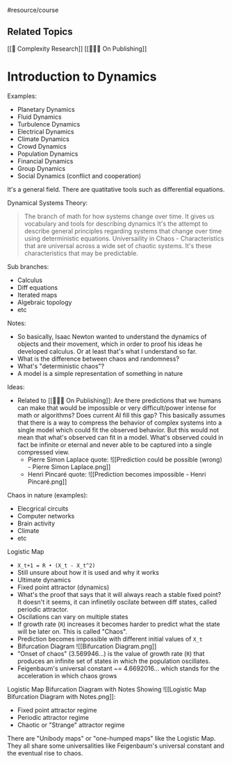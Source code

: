 #resource/course 

## Related Topics

[[📝 Complexity Research]]
[[👨🏻‍💻 On Publishing]]


# Introduction to Dynamics

Examples:
- Planetary Dynamics
- Fluid Dynamics
- Turbulence Dynamics
- Electrical Dynamics
- Climate Dynamics
- Crowd Dynamics
- Population Dynamics
- Financial Dynamics
- Group Dynamics
- Social Dynamics (conflict and cooperation)


It's a general field.
There are quatitative tools such as differential equations.


Dynamical Systems Theory:
> The branch of math for how systems change over time.
> It gives us vocabulary and tools for describing dynamics
> It's the attempt to describe general principles regarding systems that change over time using deterministic equations.
> Universaility in Chaos - Characteristics that are universal across a wide set of chaotic systems. It's these characteristics that may be predictable.


Sub branches:
- Calculus
- Diff equations
- Iterated maps
- Algebraic topology
- etc


Notes:
- So basically, Isaac Newton wanted to understand the dynamics of objects and their movement, which in order to proof his ideas he developed calculus. Or at least that's what I understand so far.
- What is the difference between chaos and randomness?
- What's "deterministic chaos"?
- A model is a simple representation of something in nature

Ideas:
- Related to [[👨🏻‍💻 On Publishing]]: Are there predictions that we humans can make that would be impossible or very difficult/power intense for math or algorithms? Does current AI fill this gap? This basically assumes that there is a way to compress the behavior of complex systems into a single model which could fit the observed behavior. But this would not mean that what's observed can fit in a model. What's observed could in fact be infinite or eternal and never able to be captured into a single compressed view.
	- Pierre Simon Laplace quote: ![[Prediction could be possible (wrong) - Pierre Simon Laplace.png]]
	- Henri Pincaré quote: ![[Prediction becomes impossible - Henri Pincaré.png]]

Chaos in nature (examples):
- Elecgrical circuits
- Computer networks
- Brain activity
- Climate
- etc


Logistic Map
- `X_t+1 = R • (X_t - X_t^2)`
- Still unsure about how it is used and why it works
- Ultimate dynamics
- Fixed point attractor (dynamics)
- What's the proof that says that it will always reach a stable fixed point? It doesn't it seems, it can infinetily oscilate between diff states, called periodic attractor.
- Oscilations can vary on multiple states
- If growth rate (`R`) increases it becomes harder to predict what the state will be later on. This is called "Chaos".
- Prediction becomes impossible with different initial values of `X_t`
- Bifurcation Diagram ![[Bifurcation Diagram.png]]
- "Onset of chaos" (3.569946...) is the value of growth rate (`R`) that produces an infinite set of states in which the population oscillates.
- Feigenbaum's universal constant ~= 4.6692016... which stands for the acceleration in which chaos grows

Logistic Map Bifurcation Diagram with Notes Showing ![[Logistic Map Bifurcation Diagram with Notes.png]]:
- Fixed point attractor regime
- Periodic attractor regime
- Chaotic or "Strange" attractor regime


There are "Unibody maps" or "one-humped maps" like the Logistic Map. They all share some universalities like Feigenbaum's universal constant and the eventual rise to chaos.